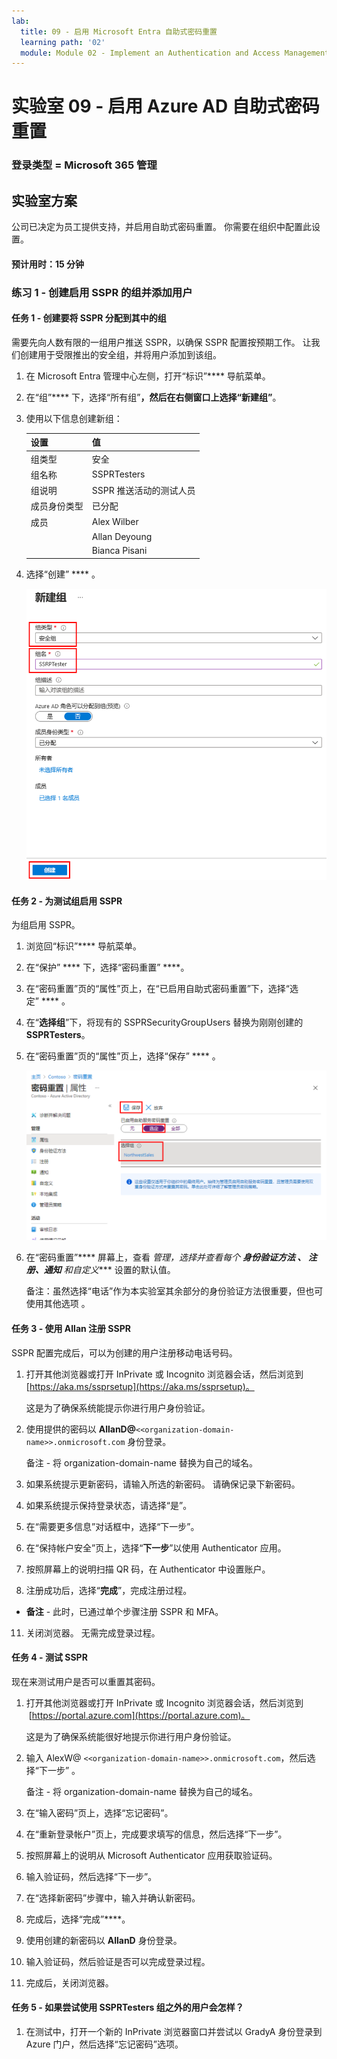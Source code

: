 ```yaml
---
lab:
  title: 09 - 启用 Microsoft Entra 自助式密码重置
  learning path: '02'
  module: Module 02 - Implement an Authentication and Access Management Solution
---
```


# 实验室 09 - 启用 Azure AD 自助式密码重置

### 登录类型 = Microsoft 365 管理

## 实验室方案

公司已决定为员工提供支持，并启用自助式密码重置。 你需要在组织中配置此设置。

#### 预计用时：15 分钟

### 练习 1 - 创建启用 SSPR 的组并添加用户

#### 任务 1 - 创建要将 SSPR 分配到其中的组

需要先向人数有限的一组用户推送 SSPR，以确保 SSPR 配置按预期工作。 让我们创建用于受限推出的安全组，并将用户添加到该组。

1. 在 Microsoft Entra 管理中心左侧，打开“标识”**** 导航菜单。
1. 在“组”**** 下，选择“所有组”****，然后在右侧窗口上选择“新建组”****。

2. 使用以下信息创建新组：

    | **设置**| **值**|
    | :--- | :--- |
    | 组类型| 安全|
    | 组名称| SSPRTesters|
    | 组说明| SSPR 推送活动的测试人员|
    | 成员身份类型| 已分配|
    | 成员| Alex Wilber |
    | |  Allan Deyoung |
    | | Bianca Pisani |
  
    
3. 选择“创建” **** 。

    ![显示“新建组”页的屏幕图像，其中突出显示了“组类型”、“组名称”和“创建”](./media/lp2-mod2-create-sspr-security-group.png)

#### 任务 2 - 为测试组启用 SSPR

为组启用 SSPR。

1. 浏览回“标识”**** 导航菜单。

2. 在“保护” **** 下，选择“密码重置” ****。

3. 在“密码重置”页的“属性”页上，在“已启用自助式密码重置”下，选择“选定” **** 。

4. 在“**选择组**”下，将现有的 SSPRSecurityGroupUsers 替换为刚刚创建的 **SSPRTesters**。

5. 在“密码重置”页的“属性”页上，选择“保存” **** 。

    ![显示密码重置属性页的屏幕图像，其中突出显示了“选定”、“选择组”和“保存”](./media/lp2-mod2-enable-password-reset-for-selected-group.png)

6. 在“密码重置”**** 屏幕上，查看 **管理*，选择并查看每个 **身份验证方法 **、 **注册**、通知**** 和自定义**** 设置的默认值。

    备注：虽然选择“电话”作为本实验室其余部分的身份验证方法很重要，但也可使用其他选项 。

#### 任务 3 - 使用 Allan 注册 SSPR

SSPR 配置完成后，可以为创建的用户注册移动电话号码。

1. 打开其他浏览器或打开 InPrivate 或 Incognito 浏览器会话，然后浏览到 [https://aka.ms/ssprsetup](https://aka.ms/ssprsetup)。

    这是为了确保系统能提示你进行用户身份验证。

2. 使用提供的密码以 **AllanD@**`<<organization-domain-name>>.onmicrosoft.com` 身份登录。

    备注 - 将 organization-domain-name 替换为自己的域名。

3. 如果系统提示更新密码，请输入所选的新密码。 请确保记录下新密码。

4. 如果系统提示保持登录状态，请选择“是”。

5. 在“需要更多信息”对话框中，选择“下一步”。

6. 在“保持帐户安全”页上，选择“**下一步**”以使用 Authenticator 应用。

7. 按照屏幕上的说明扫描 QR 码，在 Authenticator 中设置账户。

8. 注册成功后，选择“**完成**”，完成注册过程。

  - **备注** - 此时，已通过单个步骤注册 SSPR 和 MFA。

11. 关闭浏览器。 无需完成登录过程。

#### 任务 4 - 测试 SSPR

现在来测试用户是否可以重置其密码。

1. 打开其他浏览器或打开 InPrivate 或 Incognito 浏览器会话，然后浏览到  [https://portal.azure.com](https://portal.azure.com)。

    这是为了确保系统能很好地提示你进行用户身份验证。

2. 输入 AlexW@ `<<organization-domain-name>>.onmicrosoft.com`，然后选择“下一步” 。

    备注 - 将 organization-domain-name 替换为自己的域名。

3. 在“输入密码”页上，选择“忘记密码”。

4. 在“重新登录帐户”页上，完成要求填写的信息，然后选择“下一步”。

5. 按照屏幕上的说明从 Microsoft Authenticator 应用获取验证码。

6. 输入验证码，然后选择“下一步”。

7. 在“选择新密码”步骤中，输入并确认新密码。

8. 完成后，选择“完成”****。

9. 使用创建的新密码以 **AllanD** 身份登录。

10. 输入验证码，然后验证是否可以完成登录过程。

11. 完成后，关闭浏览器。

#### 任务 5 - 如果尝试使用 SSPRTesters 组之外的用户会怎样？

1. 在测试中，打开一个新的 InPrivate 浏览器窗口并尝试以 GradyA 身份登录到 Azure 门户，然后选择“忘记密码”选项。
